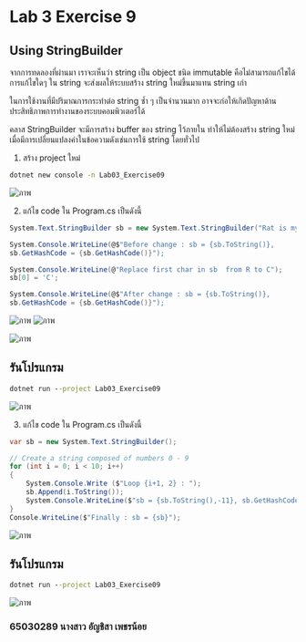 # Lab 3 Exercise 9

## Using StringBuilder
จากการทดลองที่ผ่านมา เราจะเห็นว่า string เป็น object ชนิด immutable คือไม่สามารถแก้ไขได้ การแก้ไขใดๆ ใน string จะส่งผลให้ระบบสร้าง string ใหม่ขึ้นมาแทน string เก่า

ในการใช้งานที่มีปริมาณการกระทำต่อ string ซ้ำ ๆ เป็นจำนวนมาก อาจจะก่อให้เกิดปัญหาด้านประสิทธิภาพการทำงานของระบบคอมพิวเตอร์ได้

คลาส StringBuilder จะมีการสร้าง buffer ของ string ไว้ภายใน ทำให้ไม่ต้องสร้าง string ใหม่เมื่อมีการเปลี่ยนแปลงค่าในข้อความดังเช่นการใช้ string โดยทั่วไป
 
1. สร้าง project ใหม่

```cmd
dotnet new console -n Lab03_Exercise09
```
![ภาพ](https://github.com/AnchisaPhetnoi/03376836-OOP-2566-Lab-03/assets/144197034/728dd64d-4555-4ccb-b41d-1e4b9d8fc897)

2. แก้ไข code ใน Program.cs เป็นดังนี้

```cs
System.Text.StringBuilder sb = new System.Text.StringBuilder("Rat is my favorite animal.");

System.Console.WriteLine(@$"Before change : sb = {sb.ToString()}, 
sb.GetHashCode = {sb.GetHashCode()}");

System.Console.WriteLine(@"Replace first char in sb  from R to C");
sb[0] = 'C';

System.Console.WriteLine(@$"After change : sb = {sb.ToString()}, 
sb.GetHashCode = {sb.GetHashCode()}");
```
![ภาพ](https://github.com/AnchisaPhetnoi/03376836-OOP-2566-Lab-03/assets/144197034/3ad8aea1-78d1-4bb0-92c4-4865eadd6a89)
![ภาพ](https://github.com/AnchisaPhetnoi/03376836-OOP-2566-Lab-03/assets/144197034/c930dff6-5154-43a1-a964-4adc6e4ee202)

![ภาพ](https://github.com/AnchisaPhetnoi/03376836-OOP-2566-Lab-03/assets/144197034/da64492b-86f1-4a98-b018-6ae8d2abd7cf)

## รันโปรแกรม

```cmd
dotnet run --project Lab03_Exercise09
```
![ภาพ](https://github.com/AnchisaPhetnoi/03376836-OOP-2566-Lab-03/assets/144197034/a79fc4c0-a44d-48c1-bf81-e976222178f7)

3. แก้ไข code ใน Program.cs เป็นดังนี้

```cs
var sb = new System.Text.StringBuilder();

// Create a string composed of numbers 0 - 9
for (int i = 0; i < 10; i++)
{
    System.Console.Write ($"Loop {i+1, 2} : ");
    sb.Append(i.ToString());
    System.Console.WriteLine($"sb = {sb.ToString(),-11}, sb.GetHashCode() = {sb.GetHashCode()}");
}
Console.WriteLine($"Finally : sb = {sb}");  
```
![ภาพ](https://github.com/AnchisaPhetnoi/03376836-OOP-2566-Lab-03/assets/144197034/93ed8ca4-7e05-4520-adec-985dc73b49e5)

## รันโปรแกรม

```cmd
dotnet run --project Lab03_Exercise09
```

![ภาพ](https://github.com/AnchisaPhetnoi/03376836-OOP-2566-Lab-03/assets/144197034/8cee164f-4e19-4eea-9738-6cacf95c8c7a)

### 65030289 นางสาว อัญชิสา เพชรน้อย
